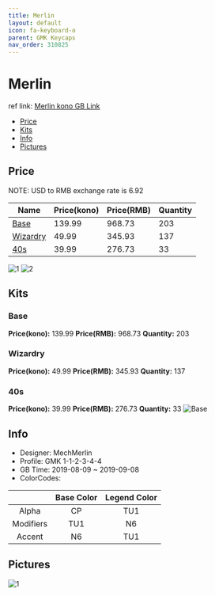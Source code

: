 ```yaml
---
title: Merlin
layout: default
icon: fa-keyboard-o
parent: GMK Keycaps
nav_order: 310825
---
```


# Merlin

ref link: [Merlin kono GB Link](https://kono.store/products/gmk-merlin-keycap-set)

* [Price](#price)
* [Kits](#kits)
* [Info](#info)
* [Pictures](#pictures)


## Price  
NOTE: USD to RMB exchange rate is 6.92

| Name          | Price(kono)    |  Price(RMB) | Quantity |
| ------------- | ------------ |  ---------- | -------- |
|[Base](#base)|139.99|968.73|203|
|[Wizardry](#wizardry)|49.99|345.93|137|
|[40s](#40s)|39.99|276.73|33|

<img src="{{ 'assets/images/gmk-keycaps/merlin/progress1.png' | relative_url }}" alt="1" class="image featured">
<img src="{{ 'assets/images/gmk-keycaps/merlin/progress2.png' | relative_url }}" alt="2" class="image featured">

## Kits
### Base
**Price(kono):** 139.99    **Price(RMB):** 968.73    **Quantity:** 203

### Wizardry
**Price(kono):** 49.99    **Price(RMB):** 345.93    **Quantity:** 137

### 40s
**Price(kono):** 39.99    **Price(RMB):** 276.73    **Quantity:** 33
<img src="{{ 'assets/images/gmk-keycaps/merlin/kits_pics/base.jpg' | relative_url }}" alt="Base" class="image featured">


## Info
* Designer: MechMerlin
* Profile: GMK 1-1-2-3-4-4
* GB Time: 2019-08-09 ~ 2019-09-08
* ColorCodes:  

| |Base Color     | Legend Color
| :-------------: | :-------------: | :------------:
|Alpha|CP|TU1
|Modifiers|TU1|N6
|Accent|N6|TU1


## Pictures
<img src="{{ 'assets/images/gmk-keycaps/merlin/rendering_pics/1.jpg' | relative_url }}" alt="1" class="image featured">
